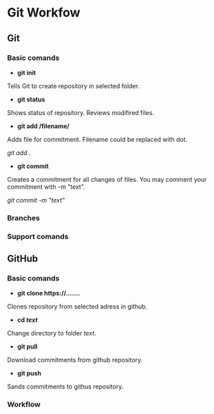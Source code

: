 # Git Workfow

## Git

### Basic comands

* **git init**

Tells Git to create repository in selected folder.

* **git status**

Shows status of repository. Reviews modifired files.

* **git add /filename/**

Adds file for commitment. Filename could be replaced with dot.

 *git add .*

* **git commit**

Creates a commitment for all changes of files. You may comment your commitment with -m "text".

*git commit -m "text"*

### Branches

### Support comands

## GitHub

### Basic comands

* **git clone https://.......**

Clones repository from selected adress in github.

* __cd *text*__

Change directory to folder *text*.

* **git pull**

Download commitments from github repository.

* **git push**

Sands commitments to githus repository.

### Workflow
